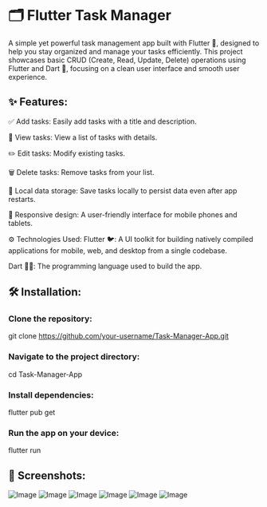 # 🗂️ Flutter Task Manager
A simple yet powerful task management app built with Flutter 🚀, designed to help you stay organized and manage your tasks efficiently. This project showcases basic CRUD (Create, Read, Update, Delete) operations using Flutter and Dart 🦄, focusing on a clean user interface and smooth user experience.


## ✨ Features:
✅ Add tasks: Easily add tasks with a title and description.

👀 View tasks: View a list of tasks with details.

✏️ Edit tasks: Modify existing tasks.

🗑️ Delete tasks: Remove tasks from your list.

💾 Local data storage: Save tasks locally to persist data even after app restarts.

📱 Responsive design: A user-friendly interface for mobile phones and tablets.

⚙️ Technologies Used:
Flutter 🐦: A UI toolkit for building natively compiled applications for mobile, web, and desktop from a single codebase.

Dart 🦸‍♂️: The programming language used to build the app.


## 🛠️ Installation:
### Clone the repository:
git clone https://github.com/your-username/Task-Manager-App.git

### Navigate to the project directory:
cd Task-Manager-App

### Install dependencies:
flutter pub get

### Run the app on your device:
flutter run


## 📸 Screenshots:
![Image](https://github.com/user-attachments/assets/36bb920a-8f17-4108-bae7-57ff994c04dc)
![Image](https://github.com/user-attachments/assets/24933164-a3f1-43be-af1d-efffb6c2a78a)
![Image](https://github.com/user-attachments/assets/c8c62acf-1238-40cb-9a91-63edb04d0940)
![Image](https://github.com/user-attachments/assets/528aef36-7fdd-4e42-b8ab-836c815eb086)
![Image](https://github.com/user-attachments/assets/efbc5c7f-8575-4afb-af49-5cae5895ebd3)
![Image](https://github.com/user-attachments/assets/8bd8a09e-6edf-45be-b8ef-1f73c5e09d1b)
